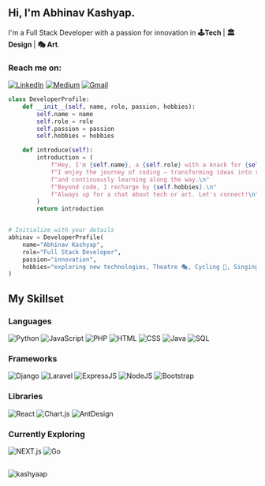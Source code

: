 <h2>Hi, I'm Abhinav Kashyap.</h2>
I'm a Full Stack Developer with a passion for innovation in <b> 🕹️Tech </b> | <b> 🏛️ Design  </b> | <b> 🎭 Art</b>.

<!-- Your Python script or any other information can go here -->

### Reach me on:
[![LinkedIn](https://img.shields.io/badge/linkedin-%230077B5.svg?&style=for-the-badge&logo=linkedin&logoColor=white)](https://github.com/kashyaap)
[![Medium](https://img.shields.io/badge/medium-%2312100E.svg?&style=for-the-badge&logo=medium&logoColor=white)](https://kashyaap.medium.com)
[![Gmail](https://img.shields.io/badge/Gmail-D14836?style=for-the-badge&logo=gmail&logoColor=white)](mailto:kashyaap13@gmail.com)
```python
class DeveloperProfile:
    def __init__(self, name, role, passion, hobbies):
        self.name = name
        self.role = role
        self.passion = passion
        self.hobbies = hobbies

    def introduce(self):
        introduction = (
            f"Hey, I'm {self.name}, a {self.role} with a knack for {self.passion}.\n"
            f"I enjoy the journey of coding — transforming ideas into reality "
            f"and continuously learning along the way.\n"
            f"Beyond code, I recharge by {self.hobbies}.\n"
            f"Always up for a chat about tech or art. Let's connect!\n"
        )
        return introduction


# Initialize with your details
abhinav = DeveloperProfile(
    name="Abhinav Kashyap",
    role="Full Stack Developer",
    passion="innovation",
    hobbies="exploring new technologies, Theatre 🎭, Cycling 🚴, Singing 🎵, Playing Chess ♟️"
)
```

## My Skillset

### Languages
![Python](https://img.shields.io/badge/Python-3776AB?style=for-the-badge&logo=python&logoColor=white)
  ![JavaScript](https://img.shields.io/badge/JavaScript-F7DF1E?style=for-the-badge&logo=javascript&logoColor=black)
  ![PHP](https://img.shields.io/badge/PHP-777BB4?style=for-the-badge&logo=php&logoColor=white)
  ![HTML](https://img.shields.io/badge/HTML5-E34F26?style=for-the-badge&logo=html5&logoColor=white)
  ![CSS](https://img.shields.io/badge/CSS3-1572B6?style=for-the-badge&logo=css3&logoColor=white)
  ![Java](https://img.shields.io/badge/Java-ED8B00?style=for-the-badge&logo=java&logoColor=white)
  ![SQL](https://img.shields.io/badge/SQL-00000F?style=for-the-badge&logo=mysql&logoColor=white)

### Frameworks
![Django](https://img.shields.io/badge/Django-092E20?style=for-the-badge&logo=django&logoColor=white)
![Laravel](https://img.shields.io/badge/Laravel-FF2D20?style=for-the-badge&logo=laravel&logoColor=white)
![ExpressJS](https://img.shields.io/badge/ExpressJS-404D59?style=for-the-badge&logo=express&logoColor=white)
![NodeJS](https://img.shields.io/badge/NodeJS-43853D?style=for-the-badge&logo=node.js&logoColor=white)
![Bootstrap](https://img.shields.io/badge/Bootstrap-563D7C?style=for-the-badge&logo=bootstrap&logoColor=white)

### Libraries 
![React](https://img.shields.io/badge/React-20232A?style=for-the-badge&logo=react&logoColor=61DAFB)
![Chart.js](https://img.shields.io/badge/Chart.js-FF6384?style=for-the-badge&logo=chartdotjs&logoColor=white)
![AntDesign](https://img.shields.io/badge/AntDesign-0170FE?style=for-the-badge&logo=antdesign&logoColor=white)

### Currently Exploring
![NEXT.js](https://img.shields.io/badge/NEXT.js-000000?style=for-the-badge&logo=next.js&logoColor=white)
![Go](https://img.shields.io/badge/Go-00ADD8?style=for-the-badge&logo=go&logoColor=white)

##
<img src="https://komarev.com/ghpvc/?username=kashyaap" alt="kashyaap" />

